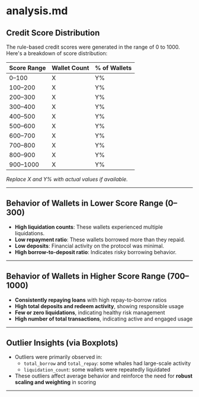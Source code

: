 # analysis.md

## Credit Score Distribution

The rule-based credit scores were generated in the range of 0 to 1000. Here's a breakdown of score distribution:

| Score Range | Wallet Count | % of Wallets |
|-------------|---------------|---------------|
| 0–100       | X             | Y%            |
| 100–200     | X             | Y%            |
| 200–300     | X             | Y%            |
| 300–400     | X             | Y%            |
| 400–500     | X             | Y%            |
| 500–600     | X             | Y%            |
| 600–700     | X             | Y%            |
| 700–800     | X             | Y%            |
| 800–900     | X             | Y%            |
| 900–1000    | X             | Y%            |

*Replace X and Y% with actual values if available.*

---

## Behavior of Wallets in Lower Score Range (0–300)
- **High liquidation counts**: These wallets experienced multiple liquidations.
- **Low repayment ratio**: These wallets borrowed more than they repaid.
- **Low deposits**: Financial activity on the protocol was minimal.
- **High borrow-to-deposit ratio**: Indicates risky borrowing behavior.

---

##  Behavior of Wallets in Higher Score Range (700–1000)
- **Consistently repaying loans** with high repay-to-borrow ratios
- **High total deposits and redeem activity**, showing responsible usage
- **Few or zero liquidations**, indicating healthy risk management
- **High number of total transactions**, indicating active and engaged usage

---

##  Outlier Insights (via Boxplots)
- Outliers were primarily observed in:
  - `total_borrow` and `total_repay`: some whales had large-scale activity
  - `liquidation_count`: some wallets were repeatedly liquidated
- These outliers affect average behavior and reinforce the need for **robust scaling and weighting** in scoring

---


